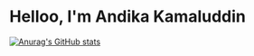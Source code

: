 # Helloo, I'm Andika Kamaluddin

[![Anurag's GitHub stats](https://github-readme-stats.vercel.app/api?username=yukiinon)](https://github.com/yukiinon/github-readme-stats)
